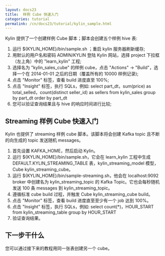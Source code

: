 ```yaml
---
layout: docs23
title:  样例 Cube 快速入门
categories: tutorial
permalink: /cn/docs23/tutorial/kylin_sample.html
---
```


Kylin 提供了一个创建样例 Cube 脚本；脚本会创建五个样例 hive 表:

1. 运行 ${KYLIN_HOME}/bin/sample.sh ；重启 kylin 服务器刷新缓存;
2. 用默认的用户名和密码 ADMIN/KYLIN 登陆 Kylin 网站，选择 project 下拉框（左上角）中的 "learn_kylin" 工程;
3. 选择名为 "kylin_sales_cube" 的样例 cube，点击 "Actions" -> "Build"，选择一个在 2014-01-01 之后的日期（覆盖所有的 10000 样例记录);
4. 点击 "Monitor" 标签，查看 build 进度直至 100%;
5. 点击 "Insight" 标签，执行 SQLs，例如:
	select part_dt，sum(price) as total_selled，count(distinct seller_id) as sellers from kylin_sales group by part_dt order by part_dt
6. 您可以验证查询结果且与 hive 的响应时间进行比较;

   
## Streaming 样例 Cube 快速入门

Kylin 也提供了 streaming 样例 cube 脚本。该脚本将会创建 Kafka topic 且不断的向生成的 topic 发送随机 messages。

1. 首先设置 KAFKA_HOME，然后启动 Kylin。
2. 运行 ${KYLIN_HOME}/bin/sample.sh，它会在 learn_kylin 工程中生成 DEFAULT.KYLIN_STREAMING_TABLE 表，kylin_streaming_model 模型，Cube kylin_streaming_cube。
3. 运行 ${KYLIN_HOME}/bin/sample-streaming.sh，他会在 localhost:9092 broker 中创建名为 kylin_streaming_topic 的 Kafka Topic。它也会每秒随机发送 100 条 messages 到 kylin_streaming_topic。
4. 遵循标准 cube build 过程，并触发 Cube kylin_streaming_cube build。  
5. 点击 "Monitor" 标签，查看 build 进度直至至少有一个 job 达到 100%。
6. 点击 "Insight" 标签，执行 SQLs，例如:
         select count(*)，HOUR_START from kylin_streaming_table group by HOUR_START
7. 验证查询结果。
 
## 下一步干什么

您可以通过接下来的教程用同一张表创建另一个 cube。

